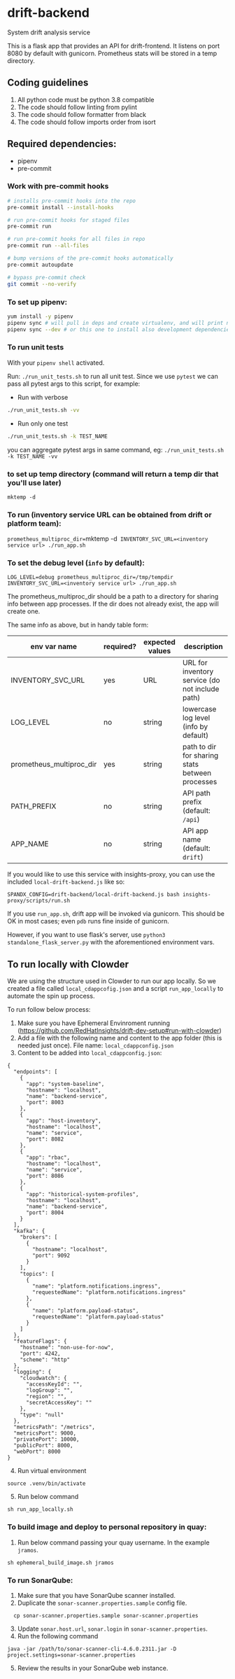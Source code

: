 # drift-backend
System drift analysis service

This is a flask app that provides an API for drift-frontend. It listens on port
8080 by default with gunicorn. Prometheus stats will be stored in a temp
directory.

## Coding guidelines
1. All python code must be python 3.8 compatible
1. The code should follow linting from pylint
1. The code should follow formatter from black
1. The code should follow imports order from isort

## Required dependencies:
- pipenv
- pre-commit

### Work with pre-commit hooks

```bash
# installs pre-commit hooks into the repo
pre-commit install --install-hooks

# run pre-commit hooks for staged files
pre-commit run

# run pre-commit hooks for all files in repo
pre-commit run --all-files

# bump versions of the pre-commit hooks automatically
pre-commit autoupdate

# bypass pre-commit check
git commit --no-verify
```

### To set up pipenv:
```bash
yum install -y pipenv
pipenv sync # will pull in deps and create virtualenv, and will print next steps to run
pipenv sync --dev # or this one to install also development dependencies
```
### To run unit tests

With your `pipenv shell` activated.

Run: `./run_unit_tests.sh` to run all unit test. Since we use `pytest` we can pass all pytest args to this script, for example:

- Run with verbose
```bash
./run_unit_tests.sh -vv
```

- Run only one test
```bash
./run_unit_tests.sh -k TEST_NAME
```
you can aggregate pytest args in same command, eg: `./run_unit_tests.sh -k TEST_NAME -vv`

### to set up temp directory (command will return a temp dir that you'll use later)
```
mktemp -d
```

### To run (inventory service URL can be obtained from drift or platform team):

`prometheus_multiproc_dir=`mktemp -d` INVENTORY_SVC_URL=<inventory service url> ./run_app.sh`


### To set the debug level (`info` by default):

`LOG_LEVEL=debug prometheus_multiproc_dir=/tmp/tempdir INVENTORY_SVC_URL=<inventory service url> ./run_app.sh`

The prometheus_multiproc_dir should be a path to a directory for sharing info
between app processes. If the dir does not already exist, the app will create
one.

The same info as above, but in handy table form:

| env var name              | required? | expected values | description                                       |
| ------------              | --------- | --------------- | ------------                                      |
| INVENTORY_SVC_URL         | yes       | URL             | URL for inventory service (do not include path)   |
| LOG_LEVEL                 | no        | string          | lowercase log level (info by default)             |
| prometheus_multiproc_dir  | yes       | string          | path to dir for sharing stats between processes   |
| PATH_PREFIX               | no        | string          | API path prefix (default: `/api`)                 |
| APP_NAME                  | no        | string          | API app name (default: `drift`)                   |

If you would like to use this service with insights-proxy, you can use the
included `local-drift-backend.js` like so:

`SPANDX_CONFIG=drift-backend/local-drift-backend.js bash insights-proxy/scripts/run.sh`


If you use `run_app.sh`, drift app will be invoked via gunicorn. This should be
OK in most cases; even `pdb` runs fine inside of gunicorn.

However, if you want to use flask's server, use `python3 standalone_flask_server.py`
with the aforementioned environment vars.

## To run locally with Clowder
We are using the structure used in Clowder to run our app locally. So we created a file called `local_cdappcofig.json` and a script `run_app_locally` to automate the spin up process.

To run follow below process:

1. Make sure you have Ephemeral Envinroment running (https://github.com/RedHatInsights/drift-dev-setup#run-with-clowder)
2. Add a file with the following name and content to the app folder (this is needed just once). File name: `local_cdappconfig.json`
3. Content to be added into `local_cdappconfig.json`:

```
{
  "endpoints": [
    {
      "app": "system-baseline",
      "hostname": "localhost",
      "name": "backend-service",
      "port": 8003
    },
    {
      "app": "host-inventory",
      "hostname": "localhost",
      "name": "service",
      "port": 8082
    },
    {
      "app": "rbac",
      "hostname": "localhost",
      "name": "service",
      "port": 8086
    },
    {
      "app": "historical-system-profiles",
      "hostname": "localhost",
      "name": "backend-service",
      "port": 8004
    }
  ],
  "kafka": {
    "brokers": [
      {
        "hostname": "localhost",
        "port": 9092
      }
    ],
    "topics": [
      {
        "name": "platform.notifications.ingress",
        "requestedName": "platform.notifications.ingress"
      },
      {
        "name": "platform.payload-status",
        "requestedName": "platform.payload-status"
      }
    ]
  },
  "featureFlags": {
    "hostname": "non-use-for-now",
    "port": 4242,
    "scheme": "http"
  },
  "logging": {
    "cloudwatch": {
      "accessKeyId": "",
      "logGroup": "",
      "region": "",
      "secretAccessKey": ""
    },
    "type": "null"
  },
  "metricsPath": "/metrics",
  "metricsPort": 9000,
  "privatePort": 10000,
  "publicPort": 8000,
  "webPort": 8000
}
```
4. Run virtual environment
```
source .venv/bin/activate
```
5. Run below command

```
sh run_app_locally.sh
```

### To build image and deploy to personal repository in quay:

1. Run below command passing your quay username. In the example `jramos`.

```
sh ephemeral_build_image.sh jramos
```

### To run SonarQube:
1. Make sure that you have SonarQube scanner installed.
2. Duplicate the `sonar-scanner.properties.sample` config file.
```
  cp sonar-scanner.properties.sample sonar-scanner.properties
```
3. Update `sonar.host.url`, `sonar.login` in `sonar-scanner.properties`.
4. Run the following command
```
java -jar /path/to/sonar-scanner-cli-4.6.0.2311.jar -D project.settings=sonar-scanner.properties
```
5. Review the results in your SonarQube web instance.
